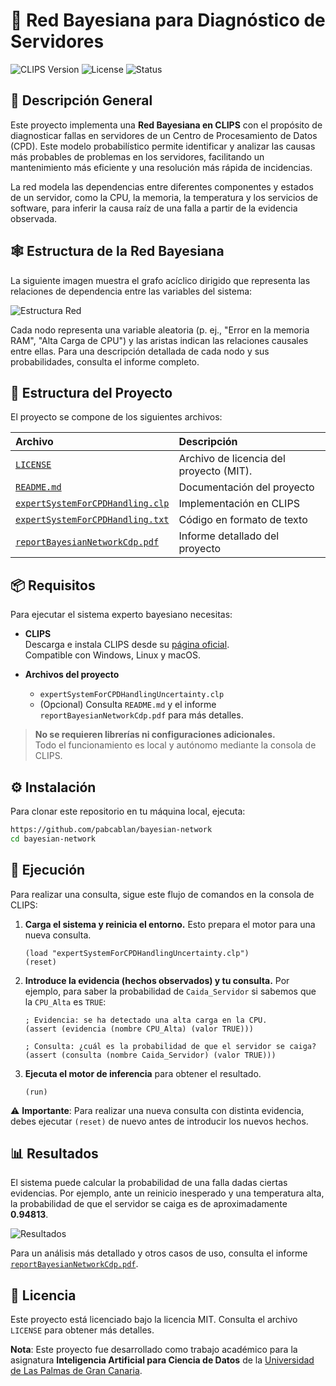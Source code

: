# 🤖 Red Bayesiana para Diagnóstico de Servidores

![CLIPS Version](https://img.shields.io/badge/language-CLIPS-blue.svg)
![License](https://img.shields.io/badge/license-MIT-green)
![Status](https://img.shields.io/badge/status-finished-success)


## 📝 Descripción General

Este proyecto implementa una **Red Bayesiana en CLIPS** con el propósito de diagnosticar fallas en servidores de un Centro de Procesamiento de Datos (CPD). Este modelo probabilístico permite identificar y analizar las causas más probables de problemas en los servidores, facilitando un mantenimiento más eficiente y una resolución más rápida de incidencias.

La red modela las dependencias entre diferentes componentes y estados de un servidor, como la CPU, la memoria, la temperatura y los servicios de software, para inferir la causa raíz de una falla a partir de la evidencia observada.


## 🕸️ Estructura de la Red Bayesiana

La siguiente imagen muestra el grafo acíclico dirigido que representa las relaciones de dependencia entre las variables del sistema:

![Estructura Red](https://i.imgur.com/Fm6tFN6.png)

Cada nodo representa una variable aleatoria (p. ej., "Error en la memoria RAM", "Alta Carga de CPU") y las aristas indican las relaciones causales entre ellas. Para una descripción detallada de cada nodo y sus probabilidades, consulta el informe completo.


## 📂 Estructura del Proyecto

El proyecto se compone de los siguientes archivos:

| Archivo | Descripción |
| :--- | :--- |
| [`LICENSE`](LICENSE) | Archivo de licencia del proyecto (MIT). |
| [`README.md`](README.md) | Documentación del proyecto |
| [`expertSystemForCPDHandling.clp`](expertSystemForCPDHandling.clp) | Implementación en CLIPS |
| [`expertSystemForCPDHandling.txt`](expertSystemForCPDHandling.txt) | Código en formato de texto|
| [`reportBayesianNetworkCdp.pdf`](reportBayesianNetworkCdp.pdf) | Informe detallado del proyecto |

## 📦 Requisitos

Para ejecutar el sistema experto bayesiano necesitas:

- **CLIPS**  
  Descarga e instala CLIPS desde su [página oficial](http://www.clipsrules.net/Downloads.html).  
  Compatible con Windows, Linux y macOS.

- **Archivos del proyecto**  
  - `expertSystemForCPDHandlingUncertainty.clp`  
  - (Opcional) Consulta `README.md` y el informe `reportBayesianNetworkCdp.pdf` para más detalles.

> **No se requieren librerías ni configuraciones adicionales.**  
> Todo el funcionamiento es local y autónomo mediante la consola de CLIPS.


## ⚙️ Instalación

Para clonar este repositorio en tu máquina local, ejecuta:

```bash
https://github.com/pabcablan/bayesian-network
cd bayesian-network
```


## 🚀 Ejecución

Para realizar una consulta, sigue este flujo de comandos en la consola de CLIPS:

1.  **Carga el sistema y reinicia el entorno.** Esto prepara el motor para una nueva consulta.
    ```clips
    (load "expertSystemForCPDHandlingUncertainty.clp")
    (reset)
    ```

2.  **Introduce la evidencia (hechos observados) y tu consulta.**
    Por ejemplo, para saber la probabilidad de `Caida_Servidor` si sabemos que la `CPU_Alta` es `TRUE`:
    ```clips
    ; Evidencia: se ha detectado una alta carga en la CPU.
    (assert (evidencia (nombre CPU_Alta) (valor TRUE)))

    ; Consulta: ¿cuál es la probabilidad de que el servidor se caiga?
    (assert (consulta (nombre Caida_Servidor) (valor TRUE)))
    ```

3.  **Ejecuta el motor de inferencia** para obtener el resultado.
    ```clips
    (run)
    ```

⚠️ **Importante**: Para realizar una nueva consulta con distinta evidencia, debes ejecutar `(reset)` de nuevo antes de introducir los nuevos hechos.


## 📊 Resultados

El sistema puede calcular la probabilidad de una falla dadas ciertas evidencias. Por ejemplo, ante un reinicio inesperado y una temperatura alta, la probabilidad de que el servidor se caiga es de aproximadamente **0.94813**.

![Resultados](https://i.imgur.com/ZlCQw4r.png)

Para un análisis más detallado y otros casos de uso, consulta el informe [`reportBayesianNetworkCdp.pdf`](reportBayesianNetworkCdp.pdf).

## 📄 Licencia

Este proyecto está licenciado bajo la licencia MIT. Consulta el archivo `LICENSE` para obtener más detalles.

**Nota**: Este proyecto fue desarrollado como trabajo académico para la asignatura **Inteligencia Artificial para Ciencia de Datos** de la [Universidad de Las Palmas de Gran Canaria](https://www.ulpgc.es/).
